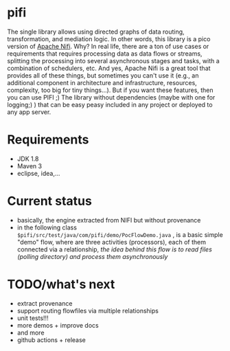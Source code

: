 # pifi
The single library allows using directed graphs of data routing, transformation, and mediation logic. In other words, this library is a pico version of [Apache Nifi](https://nifi.apache.org). Why? In real life, there are a ton of use cases or requirements that requires processing data as data flows or streams, splitting the processing into several asynchronous stages and tasks, with a combination of schedulers, etc. And yes, Apache Nifi is a great tool that provides all of these things, but sometimes you can't use it (e.g., an additional component in architecture and infrastructure, resources, complexity, too big for tiny things…). 
But if you want these features, then you can use PIFI ;) The library without dependencies (maybe with one for logging;) ) that can be easy peasy included in any project or deployed to any app server.

# Requirements
- JDK 1.8
- Maven 3
- eclipse, idea,...

# Current status
- basically, the engine extracted from NIFI but without provenance
- in the following class ```$pifi/src/test/java/com/pifi/demo/PocFlowDemo.java``` , is a basic simple "demo" flow, where are three activities (processors), each of them connected via a relationship, *the idea behind this flow is to read files (polling directory) and process them asynchronously*

# TODO/what's next
- extract provenance
- support routing flowfiles via multiple relationships
- unit tests!!!
- more demos + improve docs
- and more
- github actions + release
